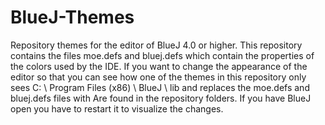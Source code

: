 # BlueJ-Themes
Repository themes for the editor of BlueJ 4.0 or higher.
This repository contains the files moe.defs and bluej.defs which contain the properties of the colors used by the IDE.
If you want to change the appearance of the editor so that you can see how one of the themes in this repository only sees C: \ Program Files (x86) \ BlueJ \ lib and replaces the moe.defs and bluej.defs files with Are found in the repository folders.
If you have BlueJ open you have to restart it to visualize the changes.
